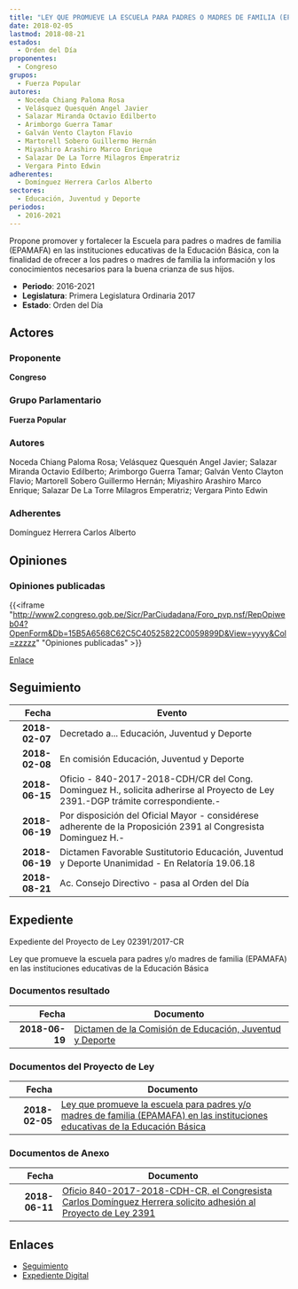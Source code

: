 ```yaml
---
title: "LEY QUE PROMUEVE LA ESCUELA PARA PADRES O MADRES DE FAMILIA (EPAMAFA) EN LAS INSTITUCIONES EDUCATIVAS DE LA EDUCACIÓN BÁSICA"
date: 2018-02-05
lastmod: 2018-08-21
estados: 
  - Orden del Día
proponentes: 
  - Congreso
grupos: 
  - Fuerza Popular
autores: 
  - Noceda Chiang Paloma Rosa
  - Velásquez Quesquén Angel Javier
  - Salazar Miranda Octavio Edilberto
  - Arimborgo Guerra Tamar
  - Galván Vento Clayton Flavio
  - Martorell Sobero Guillermo Hernán
  - Miyashiro Arashiro Marco Enrique
  - Salazar De La Torre Milagros Emperatriz
  - Vergara Pinto Edwin
adherentes: 
  - Domínguez Herrera Carlos Alberto
sectores: 
  - Educación, Juventud y Deporte
periodos: 
  - 2016-2021
---
```


Propone promover y fortalecer la Escuela para padres o madres de familia (EPAMAFA) en las instituciones educativas de la Educación Básica, con la finalidad de ofrecer a los padres o madres de familia la información y los conocimientos necesarios para la buena crianza de sus hijos.

- **Periodo**: 2016-2021
- **Legislatura**: Primera Legislatura Ordinaria 2017
- **Estado**: Orden del Día

## Actores

### Proponente

**Congreso**

### Grupo Parlamentario

**Fuerza Popular**

### Autores

Noceda Chiang Paloma Rosa; Velásquez Quesquén Angel Javier; Salazar Miranda Octavio Edilberto; Arimborgo Guerra Tamar; Galván Vento Clayton Flavio; Martorell Sobero Guillermo Hernán; Miyashiro Arashiro Marco Enrique; Salazar De La Torre Milagros Emperatriz; Vergara Pinto Edwin

### Adherentes

Domínguez Herrera Carlos Alberto


## Opiniones

### Opiniones publicadas

{{<iframe "http://www2.congreso.gob.pe/Sicr/ParCiudadana/Foro_pvp.nsf/RepOpiweb04?OpenForm&Db=15B5A6568C62C5C40525822C0059899D&View=yyyy&Col=zzzzz" "Opiniones publicadas" >}}

[Enlace](http://www2.congreso.gob.pe/Sicr/ParCiudadana/Foro_pvp.nsf/RepOpiweb04?OpenForm&Db=15B5A6568C62C5C40525822C0059899D&View=yyyy&Col=zzzzz)

## Seguimiento

| Fecha | Evento |
|------:|--------|
| **2018-02-07** | Decretado a... Educación, Juventud y Deporte|
| **2018-02-08** | En comisión Educación, Juventud y Deporte|
| **2018-06-15** | Oficio - 840-2017-2018-CDH/CR del Cong. Dominguez H., solicita adherirse al Proyecto de Ley 2391.-DGP trámite correspondiente.-|
| **2018-06-19** | Por disposición del Oficial Mayor - considérese adherente de la Proposición 2391 al Congresista Dominguez H.-|
| **2018-06-19** | Dictamen Favorable Sustitutorio Educación, Juventud y Deporte Unanimidad - En Relatoría 19.06.18|
| **2018-08-21** | Ac. Consejo Directivo - pasa al Orden del Día|


## Expediente

Expediente del Proyecto de Ley 02391/2017-CR

Ley que promueve la escuela para padres y/o madres de familia (EPAMAFA) en las instituciones educativas de la Educación Básica


### Documentos resultado

| Fecha | Documento |
|------:|--------|
| **2018-06-19** | [Dictamen de la Comisión de Educación, Juventud y Deporte](http://www.leyes.congreso.gob.pe/Documentos/2016_2021/Dictamenes/Proyectos_de_Ley/02391DC10MAY20180619.PDF) |

### Documentos del Proyecto de Ley

| Fecha | Documento |
|------:|--------|
| **2018-02-05** | [Ley que promueve la escuela para padres y/o madres de familia (EPAMAFA) en las instituciones educativas de la Educación Básica](http://www.leyes.congreso.gob.pe/Documentos/2016_2021/Proyectos_de_Ley_y_de_Resoluciones_Legislativas/PL0239120180205..PDF) |

### Documentos de Anexo

| Fecha | Documento |
|------:|--------|
| **2018-06-11** | [Oficio 840-2017-2018-CDH-CR, el Congresista Carlos Domínguez Herrera solicito adhesión al Proyecto de Ley 2391](http://www.leyes.congreso.gob.pe/Documentos/2016_2021/Adhesiones/Proyectos_de_Ley/OFICIO-840-2017-2018-CDH-CR.pdf) |

## Enlaces 

- [Seguimiento](http://www2.congreso.gob.pehttp://www2.congreso.gob.pe/Sicr/TraDocEstProc/CLProLey2016.nsf/f7fff46988ca05b1052578e100829cc7/064bde50005e37f00525822c00587108?OpenDocument)
- [Expediente Digital](http://www2.congreso.gob.pehttp://www2.congreso.gob.pe/Sicr/TraDocEstProc/CLProLey2016.nsf/f7fff46988ca05b1052578e100829cc7/064bde50005e37f00525822c00587108?OpenDocument&Click=05257FB7005EB655.eb71d0cf91d8294e05256cdf006b5706/$Body/0.1C6C)
